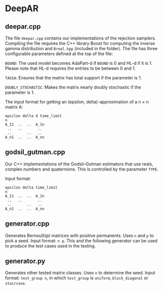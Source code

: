 # DeepAR

## deepar.cpp

The file `deepar.cpp` contains our implementations of the rejection samplers. Compiling the file requires the C++ library Boost for computing the inverse gamma distribution and `Breal.hpp` (included in the folder). The file has three configurable parameters defined at the top of the file: 

`BOUND`: The used model becomes AdaPart-d if `BOUND` is 0 and HL-d if it is 1. Please note that HL-d requires the entries to be between 0 and 1.

`TASSA`: Ensures that the matrix has total support if the parameter is 1.

`DOUBLY_STOCHASTIC`: Makes the matrix nearly doubly stochastic if the parameter is 1.

The input format for getting an (epsilon, delta)-approximation of a n × n matrix A:

```
epsilon delta d time_limit
n
A_11  ..  ..  A_1n
 ..   ..       ..
 ..       ..   ..
A_n1  ..  ..  A_nn
```

## godsil_gutman.cpp

Our C++ implementations of the Godsil–Gutman estimators that use reals, complex numbers and quaternions. This is controlled by the parameter `TYPE`.

Input format:

```
epsilon delta time_limit
n
A_11  ..  ..  A_1n
 ..   ..       ..
 ..       ..   ..
A_n1  ..  ..  A_nn
```

## generator.cpp

Generates Bernoulli(p) matrices with positive permanents. Uses `n` and `p` to pick a seed. Input format: `n p`. This and the following generator can be used to produce the test cases used in the testing.

## generator.py

Generates other tested matrix classes. Uses `n` to determine the seed. Input format: `test_group n`, in which `test_group` is `uniform`, `block_diagonal` or `staircase`.
